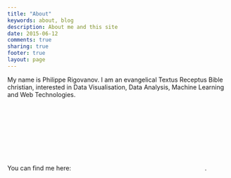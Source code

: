 ```yaml
---
title: "About"
keywords: about, blog
description: About me and this site
date: 2015-06-12
comments: true
sharing: true
footer: true
layout: page
---
```


My name is Philippe Rigovanov. I am an evangelical Textus Receptus Bible christian, interested in Data Visualisation, Data Analysis, Machine Learning and Web Technologies.

You can find me here: <a class="icons" href="{{ site.links.church }}" title="My Local Church"><svg  aria-hidden="true" class="hidden"><use xlink:href="{{ "/assets/fontawesome/icons.svg" | relative_url }}#church"></use></svg></a>.
